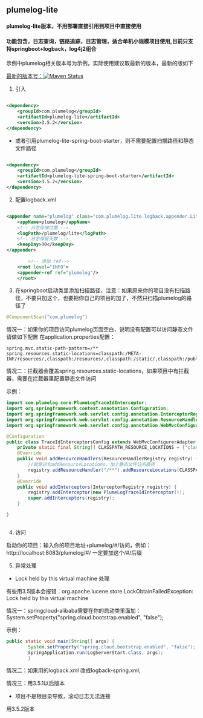 ## plumelog-lite

#### plumelog-lite版本，不用部署直接引用到项目中直接使用

#### 功能包含，日志查询，链路追踪，日志管理，适合单机小规模项目使用,目前只支持springboot+logback，log4j2组合

示例中plumelog相关版本号为示例，实际使用建议取最新的版本，最新的版如下

[最新的版本号：![Maven Status](https://maven-badges.herokuapp.com/maven-central/com.plumelog/plumelog-lite/badge.svg)](https://maven-badges.herokuapp.com/maven-central/com.plumelog/plumelog)


1. 引入

```xml

<dependency>
    <groupId>com.plumelog</groupId>
    <artifactId>plumelog-lite</artifactId>
    <version>3.5.2</version>
</dependency>

```

* 或者引用plumelog-lite-spring-boot-starter，则不需要配置扫描路径和静态文件路径


```xml

<dependency>
    <groupId>com.plumelog</groupId>
    <artifactId>plumelog-lite-spring-boot-starter</artifactId>
    <version>3.5.2</version>
</dependency>

```


2. 配置logback.xml

```xml

<appender name="plumelog" class="com.plumelog.lite.logback.appender.LiteAppender">
    <appName>plumelog</appName>
    <!-- 日志存储位置 -->
    <logPath>/plumelog/lite</logPath>
    <!-- 日志保留天数 -->
    <keepDay>30</keepDay>
</appender>
        
        <!-- 添加 ref-->
    <root level="INFO">
    <appender-ref ref="plumelog"/>
    </root>

```

3. 在springboot启动类里添加扫描路径，注意：如果原来你的项目没有扫描路径，不要只加这个，也要把你自己的项目的加了，不然只扫描plumelog的路径了

```java
@ComponentScan("com.plumelog")
```

情况一：如果你的项目访问plumelog页面空白，说明没有配置可以访问静态文件请做如下配置 在application.properties配置：

```properties
spring.mvc.static-path-pattern=/**
spring.resources.static-locations=classpath:/META-INF/resources/,classpath:/resources/,classpath:/static/,classpath:/public/
```

情况二：拦截器会覆盖spring.resources.static-locations，如果项目中有拦截器，需要在拦截器里配置静态文件访问

示例：

```java
import com.plumelog.core.PlumeLogTraceIdInterceptor;
import org.springframework.context.annotation.Configuration;
import org.springframework.web.servlet.config.annotation.InterceptorRegistry;
import org.springframework.web.servlet.config.annotation.ResourceHandlerRegistry;
import org.springframework.web.servlet.config.annotation.WebMvcConfigurerAdapter;

@Configuration
public class TraceIdInterceptorsConfig extends WebMvcConfigurerAdapter{
    private static final String[] CLASSPATH_RESOURCE_LOCATIONS = {"classpath:/META-INF/resources/", "classpath:/resources/", "classpath:/static/", "classpath:/public/"};
    @Override
    public void addResourceHandlers(ResourceHandlerRegistry registry) {
        //就是这句addResourceLocations，加上静态文件访问路径
        registry.addResourceHandler("/**").addResourceLocations(CLASSPATH_RESOURCE_LOCATIONS);
    }
    @Override
    public void addInterceptors(InterceptorRegistry registry) {
        registry.addInterceptor(new PlumeLogTraceIdInterceptor());
        super.addInterceptors(registry);
    }

}



```
4. 访问

启动你的项目：输入你的项目地址+plumelog/#/访问，例如：http://localhost:8083/plumelog/#/ 一定要加这个/#/后缀


5. 异常处理

* Lock held by this virtual machine 处理

有些用3.5版本会报错：org.apache.lucene.store.LockObtainFailedException: Lock held by this virtual machine

情况一：springcloud-alibaba需要在你的启动类里面加：System.setProperty("spring.cloud.bootstrap.enabled", "false");

示例：

```java
public static void main(String[] args) {
        System.setProperty("spring.cloud.bootstrap.enabled", "false");
        SpringApplication.run(LogServerStart.class, args);
        }

```

情况二：如果用的logback.xml 改成logback-spring.xml;

情况三：用3.5.1以后版本

* 项目不是根目录导致，滚动日志无法连接

用3.5.2版本